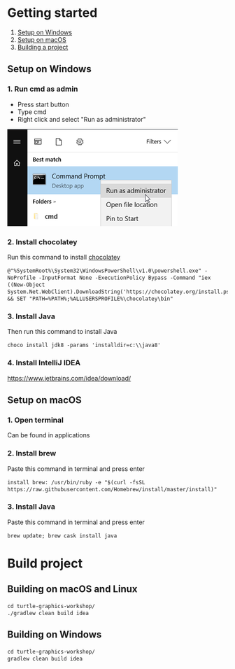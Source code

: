 # Getting started

1. [Setup on Windows](#setup-on-windows)
1. [Setup on macOS](#setup-on-macos)
1. [Building a project](#build-project)

## Setup on Windows

### 1. Run cmd as admin

* Press start button
* Type cmd
* Right click and select "Run as administrator"

![CMD as admin](/readme/run-cmd.png)

### 2. Install chocolatey

Run this command to install [chocolatey](https://chocolatey.org/)
```
@"%SystemRoot%\System32\WindowsPowerShell\v1.0\powershell.exe" -NoProfile -InputFormat None -ExecutionPolicy Bypass -Command "iex ((New-Object System.Net.WebClient).DownloadString('https://chocolatey.org/install.ps1'))" && SET "PATH=%PATH%;%ALLUSERSPROFILE%\chocolatey\bin"
```

### 3. Install Java

Then run this command to install Java
```
choco install jdk8 -params 'installdir=c:\\java8'
```

### 4. Install IntelliJ IDEA

https://www.jetbrains.com/idea/download/

## Setup on macOS

### 1. Open terminal

Can be found in applications

### 2. Install brew

Paste this command in terminal and press enter

```
install brew: /usr/bin/ruby -e "$(curl -fsSL https://raw.githubusercontent.com/Homebrew/install/master/install)"
```

### 3. Install Java

Paste this command in terminal and press enter
```
brew update; brew cask install java
```

# Build project

## Building on macOS and Linux

```
cd turtle-graphics-workshop/
./gradlew clean build idea
```

## Building on Windows

```
cd turtle-graphics-workshop/
gradlew clean build idea
```